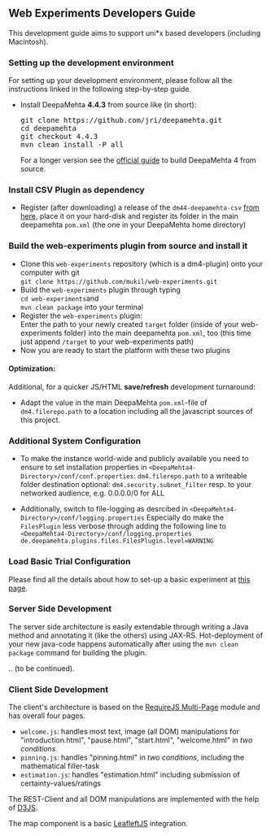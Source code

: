 
## Web Experiments Developers Guide

This development guide aims to support uni*x based developers (including Macintosh).

### Setting up the development environment

For setting up your development environment, please follow all the instructions linked in the following step-by-step guide.

* Install DeepaMehta **4.4.3** from source like (in short):<br/>
  <pre>
  git clone https://github.com/jri/deepamehta.git
  cd deepamehta
  git checkout 4.4.3
  mvn clean install -P all</pre>
  For a longer version see the [official guide](https://trac.deepamehta.de/wiki/PluginDevelopmentGuide) to build DeepaMehta 4 from source.


### Install CSV Plugin as dependency
* Register (after downloading) a release of the `dm44-deepamehta-csv` [from here](http://download.deepamehta.de/dm44-deepamehta-csv-0.0.4.jar), place it on your hard-disk and register its  folder in the main deepamehta `pom.xml` (the one in your DeepaMehta home directory)

### Build the web-experiments plugin from source and install it
 
* Clone this `web-experiments` repository (which is a dm4-plugin) onto your computer with git<br/>
  `git clone https://github.com/mukil/web-experiments.git`
* Build the `web-experiments` plugin through typing<br/>`cd web-experiments`and<br/>`mvn clean package` into your terminal
* Register the `web-experiments` plugin:<br/>
  Enter the path to your newly created `target` folder (inside of your web-experiments folder) into the main deepamehta `pom.xml`, too (this time just append `/target` to your web-experiments path)
* Now you are ready to start the platform with these two plugins

#### Optimization:

Additional, for a quicker JS/HTML **save/refresh** development turnaround:

* Adapt the value in the main DeepaMehta `pom.xml`-file of `dm4.filerepo.path` to a location including all the javascript sources of this project.

### Additional System Configuration

* To make the instance world-wide and publicly available you need to ensure 
  to set installation properties in `<DeepaMehta4-Directory>/conf/conf.properties`:
  `dm4.filerepo.path` to a writeable folder destination
   optional: `dm4.security.subnet_filter` resp. to your networked audience, e.g. 0.0.0.0/0 for ALL
  
* Additionally, switch to file-logging as desrcibed in `<DeepaMehta4-Directory>/conf/logging.properties`
  Especially do make the `FilesPlugin` less verbose through adding the following line to `<DeepaMehta4-Directory>/conf/logging.properties`
  `de.deepamehta.plugins.files.FilesPlugin.level=WARNING`

### Load Basic Trial Configuration

Please find all the details about how to set-up a basic experiment at [this page](/).


### Server Side Development

The server side architecture is easily extendable through writing a Java method and annotating it (like the others) using JAX-RS. Hot-deployment of your new java-code happens automatically after using the `mvn clean package` command for building the plugin.

.. (to be continued).

### Client Side Development

The client's architecture is based on the [RequireJS Multi-Page](https://github.com/requirejs/example-multipage) module and has overall four pages.

* `welcome.js`: handles most text, image (all DOM) manipulations for "introduction.html", "pause.html", "start.html", "welcome.html" in _two conditions_
* `pinning.js`: handles "pinning.html" in _two conditions_, including the mathematical filler-task
* `estimation.js`: handles "estimation.html" including submission of certainty-values/ratings

The REST-Client and all DOM manipulations are implemented with the help of [D3JS](http://www.d3js.org).

The map component is a basic [LeafleftJS](http://www.leafletjs.com) integration.

